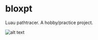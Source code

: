 # bloxpt
Luau pathtracer. A hobby/practice project.

![alt text](https://cdn.discordapp.com/attachments/577190202032914443/885213510974447746/4.png)
